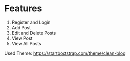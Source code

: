 

# Features
  1. Register and Login
  2. Add Post
  3. Edit and Delete Posts 
  4. View Post
  5. View All Posts


Used Theme: https://startbootstrap.com/theme/clean-blog

